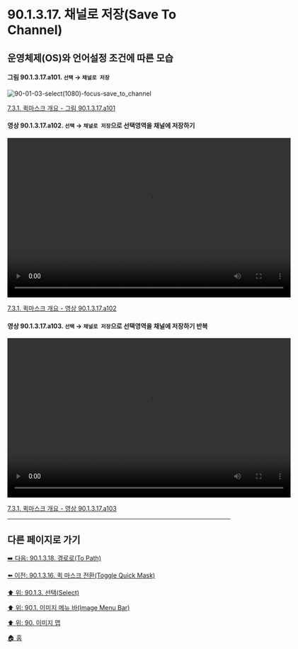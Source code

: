 # 90.1.3.17. 채널로 저장(Save To Channel)
## 운영체제(OS)와 언어설정 조건에 따른 모습

<a id="90-01-03-17-a101"></a>

#### 그림 90.1.3.17.a101. `선택` → `채널로 저장`
![90-01-03-select(1080)-focus-save_to_channel](https://github.com/wonder13662/gimp/assets/15767104/edec29a9-4f48-46d7-8295-72f059bdce3e)

[7.3.1. 퀵마스크 개요 - 그림 90.1.3.17.a101](./07-03-01-overview.md#90-01-03-17-a101)

<a id="90-01-03-17-a102"></a>

#### 영상 90.1.3.17.a102. `선택` → `채널로 저장`으로 선택영역을 채널에 저장하기
<video controls="controls" width="640" height="360"  src="https://github.com/wonder13662/gimp/assets/15767104/67209be1-b3f4-48c7-a2bb-265f963bcbb5"></video>

[7.3.1. 퀵마스크 개요 - 영상 90.1.3.17.a102](./07-03-01-overview.md#90-01-03-17-a102)

<a id="90-01-03-17-a103"></a>

#### 영상 90.1.3.17.a103. `선택` → `채널로 저장`으로 선택영역을 채널에 저장하기 반복
<video controls="controls" width="640" height="360"  src="https://github.com/wonder13662/gimp/assets/15767104/0f574c75-7c75-459c-9974-5a77c362605a"></video>

[7.3.1. 퀵마스크 개요 - 영상 90.1.3.17.a103](./07-03-01-overview.md#90-01-03-17-a103)

***

## 다른 페이지로 가기

[➡️ 다음: 90.1.3.18. 경로로(To Path)](./90-01-03-18-to_path.md)

[⬅️ 이전: 90.1.3.16. 퀵 마스크 전환(Toggle Quick Mask)](./90-01-03-16-toggle_quick_mask.md)

[⬆️ 위: 90.1.3. 선택(Select)](./90-01-03-00-select.md)

[⬆️ 위: 90.1. 이미지 메뉴 바(Image Menu Bar)](./90-01-00-image-menu-bar.md)

[⬆️ 위: 90. 이미지 맵](./90-00-image-map.md)

[🏠 홈](./00-home.md)
